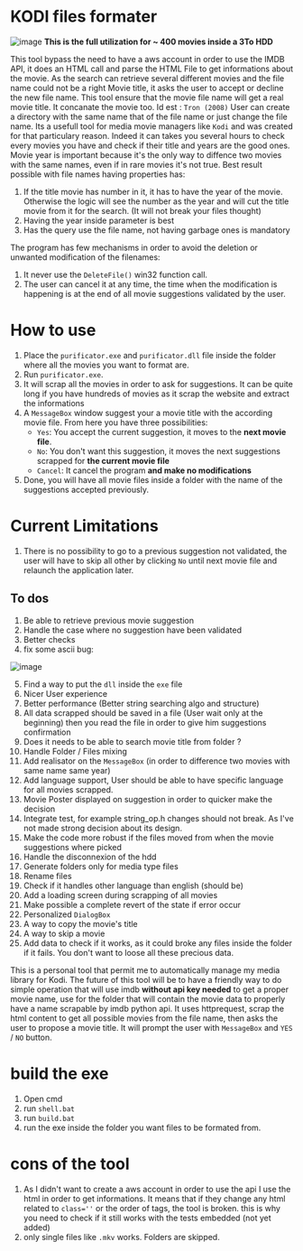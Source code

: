 # KODI files formater

![image](https://github.com/axeldaguerre/movie_title_cleaner/assets/51819886/fd6f48e9-3fe7-4624-9503-e4ce1378f5b3)
__This is the full utilization for ~ 400 movies inside a 3To HDD__


This tool bypass the need to have a aws account in order to use the IMDB API, it does an HTML call and parse the HTML File to get informations about the movie.
As the search can retrieve several different movies and the file name could not be a right Movie title, it asks the user to accept or decline the new file name.
This tool ensure that the movie file name will get a real movie title.
It concanate the movie too. Id est : `Tron (2008)`
User can create a directory with the same name that of the file name or just change the file name.
Its a usefull tool for media movie managers like `Kodi` and was created for that particulary reason.
Indeed it can takes you several hours to check every movies you have and check if their title and years are the good ones.
Movie year is important because it's the only way to diffence two movies with the same names, even if in rare movies it's not true.
Best result possible with file names having properties has:
1. If the title movie has number in it, it has to have the year of the movie. Otherwise the logic will see the number as the year and will cut the title movie from it for the search. (It will not break your files thought)
2. Having the year inside parameter is best
3. Has the query use the file name, not having garbage ones is mandatory

The program has few mechanisms in order to avoid the deletion or unwanted modification of the filenames:
1. It never use the `DeleteFile()` win32 function call.
2. The user can cancel it at any time, the time when the modification is happening is at the end of all movie suggestions validated by the user.

# How to use

1. Place the `purificator.exe` and `purificator.dll` file inside the folder where all the movies you want to format are.
2. Run `purificator.exe`.
3. It will scrap all the movies in order to ask for suggestions. It can be quite long if you have hundreds of movies as it scrap the website and extract the informations
4. A `MessageBox` window suggest your a movie title with the according movie file. From here you have three possibilities:
    - `Yes`: You accept the current suggestion, it moves to the **next movie file**.
    - `No`: You don't want this suggestion, it moves the next suggestions scrapped for **the current movie file** 
    - `Cancel`: It cancel the program **and make no modifications**
5. Done, you will have all movie files inside a folder with the name of the suggestions accepted previously.

# Current Limitations

1. There is no possibility to go to a previous suggestion not validated, the user will have to skip all other by clicking `No` until next movie file and relaunch the application later.

## To dos

1. Be able to retrieve previous movie suggestion
2. Handle the case where no suggestion have been validated
3. Better checks
4. fix some ascii bug:

![image](https://github.com/axeldaguerre/movie_title_cleaner/assets/51819886/40eb9787-b353-4233-8a06-e86d34883b3e)

5. Find a way to put the `dll` inside the `exe` file 
6. Nicer User experience
7. Better performance (Better string searching algo and structure)
8. All data scrapped should be saved in a file (User wait only at the beginning) then you read the file in order to give him suggestions confirmation
9. Does it needs to be able to search movie title from folder ?
10. Handle Folder / Files mixing
11. Add realisator on the `MessageBox` (in order to difference two movies with same name same year)
12. Add language support, User should be able to have specific language for all movies scrapped.
13. Movie Poster displayed on suggestion in order to quicker make the decision
14. Integrate test, for example string_op.h changes should not break. As I've not made strong decision about its design.
15. Make the code more robust if the files moved from when the movie suggestions where picked
16. Handle the disconnexion of the hdd 
17. Generate folders only for media type files
18. Rename files
19. Check if it handles other language than english (should be)
20. Add a loading screen during scrapping of all movies
21. Make possible a complete revert of the state if error occur
22. Personalized `DialogBox`
23. A way to copy the movie's title
24. A way to skip a movie
25. Add data to check if it works, as it could broke any files inside the folder if it fails. You don't want to loose all these precious data.

This is a personal tool that permit me to automatically manage my media library for Kodi.
The future of this tool will be to have a friendly way to do simple operation that will use imdb **without api key needed** to get a proper movie name, use for the folder that will contain the movie data to properly have a name scrapable by imdb python api. 
It uses httprequest, scrap the html content to get all possible movies from the file name, then asks the user to propose a movie title. It will prompt the user with `MessageBox` and  `YES` / `NO` button.

# build the exe

1. Open cmd 
2. run `shell.bat` 
3. run `build.bat`
4. run the exe inside the folder you want files to be formated from.

# cons of the tool

1. As I didn't want to create a aws account in order to use the api I use the html in order to get informations. It means that if they change any html related to `class=''` or the order of tags, the tool is broken. this is why you need to check if it still works with the tests embedded (not yet added)
2. only single files like `.mkv` works. Folders are skipped.

